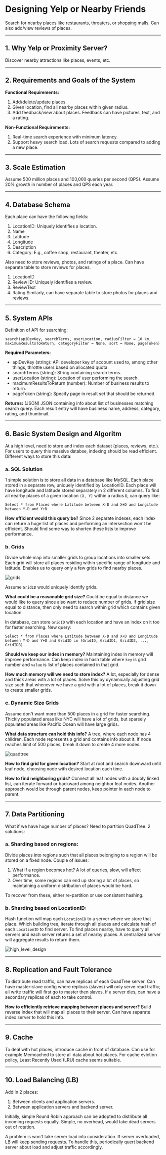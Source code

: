 # Designing Yelp or Nearby Friends

Search for nearby places like restaurants, threaters, or shopping malls. Can also add/view reviews of places.

---

## 1. Why Yelp or Proximity Server?

Discover nearby attractions like places, events, etc.

---

## 2. Requirements and Goals of the System

**Functional Requirements:**
1. Add/delete/update places.
2. Given location, find all nearby places within given radius.
3. Add feedback/view about places. Feedback can have pictures, text, and a rating.

**Non-Functional Requirements:**
1. Real-time search experience with minimum latency.
2. Support heavy search load. Lots of search requests compared to adding a new place.

---

## 3. Scale Estimation

Assume 500 million places and 100,000 queries per second (QPS). Assume 20% growth in number of places and QPS each year.

---

## 4. Database Schema

Each place can have the following fields:
1. LocationID: Uniquely identifies a location.
2. Name
3. Latitude
4. Longitude
5. Description
6. Category: E.g., coffee shop, restaurant, theater, etc.

Also need to store reviews, photos, and ratings of a place. Can have separate table to store reviews for places.
1. LocationID
2. Review ID: Uniquely identifies a review.
3. ReviewText
4. Rating
Similarly, can have separate table to store photos for places and reviews.

---

## 5. System APIs

Definition of API for searching:

`search(apiDevKey, searchTerms, userLocation, radiusFilter = 10 km, maximumResultsToReturn, categoryFilter = None, sort = None, pageToken)`

**Required Parameters:**
- apiDevKey (string): API developer key of account used to, among other things, throttle users based on allocated quota.
- searchTerms (string): String containing search terms.
- userLocation (string): Location of user performing the search.
- maximumResultsToReturn (number): Number of business results to return.
- pageToken (string): Specify page in result set that should be returned.

**Returns:** (JSON)
JSON containing info about list of businesses matching search query. Each result entry will have business name, address, category, rating, and thumbnail.

---

## 6. Basic System Design and Algoritm

At a high level, need to store and index each dataset (places, reviews, etc.). For users to query this massive databse, indexing should be read efficient. Different ways to store this data:

### **a. SQL Solution**

1 simple solution is to store all data in a database like MySQL. Each place stored in a separate row, uniquely identified by LocationID. Each place will have longitude and latitude stored separately in 2 different columns. To find all nearby places of a given location `(X, Y)` within a radius `D`, can query like:

`Select * from Places where Latitude between X-D and X+D and Longitude between Y-D and Y+D`

**How efficient would this query be?** Since 2 separate indexes, each index can return a huge list of places and performing an intersection won't be efficient. Should find some way to shorten these lists to improve performance.

### **b. Grids**

Divide whole map into smaller grids to group locations into smaller sets. Each grid will store all places residing within specific range of longitude and latitude. Enables us to query only a few grids to find nearby places.

![grids](grids.png)

Assume `GridID` would uniquely identify grids.

**What could be a reasonable grid size?** Could be equal to distance we would like to query since also want to reduce number of grids. If grid size equal to distance, then only need to search within grid which contains given location.

In database, can store `GridID` with each location and have an index on it too for faster searching. New query:

`Select * from Places where Latitude between X-D and X+D and Longitude between Y-D and Y+D and GridID in (GridID, GridID1, GridID2, ..., GridID8)`

**Should we keep our index in memory?** Maintaining index in memory will improve performance. Can keep index in hash table where `key` is grid number and `value` is list of places contained in that grid.

**How much memory will we need to store index?** A lot, especially for dense and thick areas with a lot of places. Solve this by dynamically adjusting grid size such that whenever we have a grid with a lot of places, break it down to create smaller grids.

### **c. Dynamic Size Grids**

Assume don't want more than 500 places in a grid for faster searching. Thickly populated areas like NYC will have a lot of grids, but sparsely populated areas like Pacific Ocean will have large grids.

**What data structure can hold this info?** A tree, where each node has 4 children. Each node represents a grid and contains info about it. If node reaches limit of 500 places, break it down to create 4 more nodes.

![quadtree](quadtree.png)

**How to find grid for given location?** Start at root and search downward until leaf node, choosing node with desired location each time.

**How to find neighboring grids?** Connect all leaf nodes with a doubly linked list, can iterate forward or backward among neighbor leaf nodes. Another approach would be through parent nodes, keep pointer in each node to parent.

---

## 7. Data Partitioning

What if we have huge number of places? Need to partition QuadTree. 2 solutions:

### **a. Sharding based on regions:**
Divide places into regions such that all places belonging to a region will be stored on a fixed node. Couple of issues:
1. What if a region becomes hot? A lot of queries, slow, will affect performance.
2. Over time, some regions can end up storing a lot of places, so maintaining a uniform distribution of places would be hard.

To recover from these, either re-partition or use consistent hashing.

### **b. Sharding based on LocationID:**
Hash function will map each `LocationID` to a server where we store that place. Which building tree, iterate through all places and calculate hash of each `LocationID` to find server. To find places nearby, have to query all servers and each server returns a set of nearby places. A centralized server will aggregate results to return them.

![high_level_design](high_level_design.png)

---

## 8. Replication and Fault Tolerance

To distribute read traffic, can have replicas of each QuadTree server. Can have master-slave config where replicas (slaves) will only serve read traffic; all write traffic will first go to master then slaves. If a server dies, can have a secondary replicas of each to take control.

**How to efficiently retrieve mapping between places and server?** Build reverse index that will map all places to their server. Can have separate index server to hold this info.

---

## 9. Cache

To deal with hot places, introduce cache in front of database. Can use for example Memcached to store all data about hot places. For cache eviction policy, Least Recently Used (LRU) cache seems suitable.

---

## 10. Load Balancing (LB)

Add in 2 places:
1. Between clients and application servers.
2. Between application servers and backend server.

Initially, simple Round Robin approach can be adopted to distribute all incoming requests equally. Simple, no overhead, would take dead servers out of rotation.

A problem is won't take server load into consideration. If server overloaded, LB will keep sending requests. To handle this, periodically quert backend server about load and adjust traffic accordingly.
